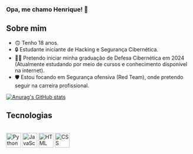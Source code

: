 ### Opa, me chamo Henrique! 👋

## Sobre mim
- 🙃 Tenho 18 anos.
- 🔒 Estudante iniciante de Hacking e Segurança Cibernética.
- 👨‍💻 Pretendo iniciar minha graduação de Defesa Cibernética em 2024 (Atualmente estudando por meio de cursos e conhecimento disponível na internet).
- 🛡️ Estou focando em Segurança ofensiva (Red Team), onde pretendo seguir na carreira profissional.

[![Anurag's GitHub stats](https://github-readme-stats.vercel.app/api?username=H3nriqueL1ma&show_icons=true&theme=tokyonight)](https://github.com/H3nriqueL1ma/github-readme-stats)

## Tecnologias
<div style="display: inline_block"><br>
  <img alt="Python" align="center" width="40" src="https://cdn.jsdelivr.net/gh/devicons/devicon/icons/python/python-original.svg" />
  <img alt="JavaScript" align="center" width="40" src="https://cdn.jsdelivr.net/gh/devicons/devicon/icons/javascript/javascript-original.svg" />
  <img alt="HTML" align="center" width="40" src="https://cdn.jsdelivr.net/gh/devicons/devicon/icons/html5/html5-original.svg" />
  <img alt="CSS" align="center" width="40" src="https://cdn.jsdelivr.net/gh/devicons/devicon/icons/css3/css3-original.svg" />
</div>

